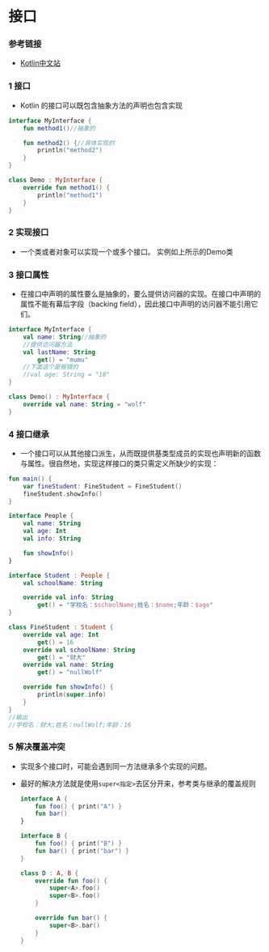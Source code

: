 # 接口

### 参考链接

* [Kotlin中文站](https://www.kotlincn.net/docs/reference/basic-types.html)

### 1 接口

*  Kotlin 的接口可以既包含抽象方法的声明也包含实现 

  ```kotlin
  interface MyInterface {
      fun method1()//抽象的
  
      fun method2() {//具体实现的
          println("method2")
      }
  }
  
  class Demo : MyInterface {
      override fun method1() {
          println("method1")
      }
  }
  ```

### 2 实现接口

*  一个类或者对象可以实现一个或多个接口。 实例如上所示的Demo类

### 3 接口属性

*  在接口中声明的属性要么是抽象的，要么提供访问器的实现。在接口中声明的属性不能有幕后字段（backing field），因此接口中声明的访问器不能引用它们。 

  ```kotlin
  interface MyInterface {
      val name: String//抽象的
      //提供访问器方法
      val lastName: String
          get() = "mumu"
      //下面这个是报错的
      //val age: String = "18"
  }
  
  class Demo() : MyInterface {
      override val name: String = "wolf"
  }
  
  ```

### 4 接口继承

*  一个接口可以从其他接口派生，从而既提供基类型成员的实现也声明新的函数与属性。很自然地，实现这样接口的类只需定义所缺少的实现： 

  ```kotlin
  fun main() {
      var fineStudent: FineStudent = FineStudent()
      fineStudent.showInfo()
  }
  
  interface People {
      val name: String
      val age: Int
      val info: String
  
      fun showInfo()
  }
  
  interface Student : People {
      val schoolName: String
  
      override val info: String
          get() = "学校名：$schoolName;姓名：$name;年龄：$age"
  }
  
  class FineStudent : Student {
      override val age: Int
          get() = 16
      override val schoolName: String
          get() = "财大"
      override val name: String
          get() = "nullWolf"
  
      override fun showInfo() {
          println(super.info)
      }
  }
  //输出
  //学校名：财大;姓名：nullWolf;年龄：16
  ```

### 5 解决覆盖冲突

*  实现多个接口时，可能会遇到同一方法继承多个实现的问题。

* 最好的解决方法就是使用`super<指定>`去区分开来，参考类与继承的覆盖规则

  ```kotlin
  interface A {
      fun foo() { print("A") }
      fun bar()
  }
  
  interface B {
      fun foo() { print("B") }
      fun bar() { print("bar") }
  }
  
  class D : A, B {
      override fun foo() {
          super<A>.foo()
          super<B>.foo()
      }
  
      override fun bar() {
          super<B>.bar()
      }
  }
  ```

  

